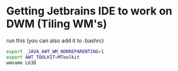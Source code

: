 # Getting Jetbrains IDE to work on DWM (Tiling WM's)

run this (you can also add it to .bashrc)

```sh
export _JAVA_AWT_WM_NONREPARENTING=1
export AWT_TOOLKIT=MToolkit
wmname LG3D
```
